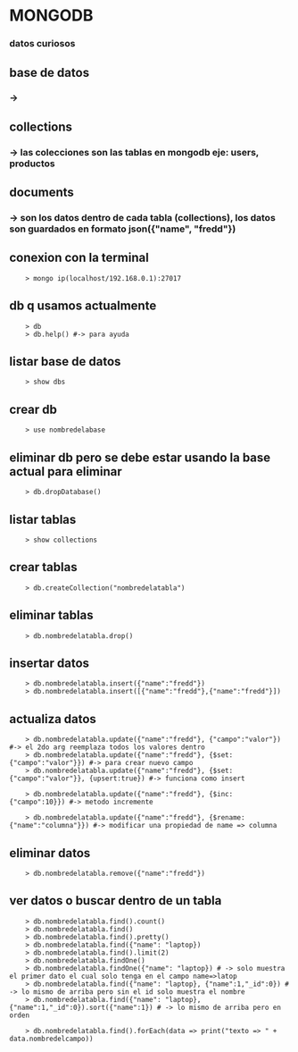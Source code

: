 
# MONGODB

### datos curiosos
## base de datos
### ->

## collections
### -> las colecciones son las tablas en mongodb eje: users, productos

## documents
### -> son los datos dentro de cada tabla (collections), los datos son guardados en formato json({"name", "fredd"})

## conexion con la terminal
```mongodb
	> mongo ip(localhost/192.168.0.1):27017
```

## db q usamos actualmente
```mongodb
	> db
	> db.help() #-> para ayuda
```

## listar base de datos
```mongodb
	> show dbs
```

## crear db
```mongodb
	> use nombredelabase
```

## eliminar db pero se debe estar usando la base actual para eliminar
```mongodb
	> db.dropDatabase()
```

## listar tablas
```mongodb
	> show collections
```

## crear tablas
```mongodb
	> db.createCollection("nombredelatabla")
```

## eliminar tablas
```mongodb
	> db.nombredelatabla.drop()
```

## insertar datos
```mongodb
	> db.nombredelatabla.insert({"name":"fredd"})
	> db.nombredelatabla.insert([{"name":"fredd"},{"name":"fredd"}])
```

## actualiza datos
```mongodb
	> db.nombredelatabla.update({"name":"fredd"}, {"campo":"valor"}) #-> el 2do arg reemplaza todos los valores dentro
	> db.nombredelatabla.update({"name":"fredd"}, {$set: {"campo":"valor"}}) #-> para crear nuevo campo
	> db.nombredelatabla.update({"name":"fredd"}, {$set: {"campo":"valor"}}, {upsert:true}) #-> funciona como insert

	> db.nombredelatabla.update({"name":"fredd"}, {$inc: {"campo":10}}) #-> metodo incremente

	> db.nombredelatabla.update({"name":"fredd"}, {$rename: {"name":"columna"}}) #-> modificar una propiedad de name => columna
```

## eliminar datos
```mongodb
	> db.nombredelatabla.remove({"name":"fredd"})
```

## ver datos o buscar dentro de un tabla
```mongodb
	> db.nombredelatabla.find().count()
	> db.nombredelatabla.find()
	> db.nombredelatabla.find().pretty()
	> db.nombredelatabla.find({"name": "laptop})
	> db.nombredelatabla.find().limit(2)
	> db.nombredelatabla.findOne()
	> db.nombredelatabla.findOne({"name": "laptop}) # -> solo muestra el primer dato el cual solo tenga en el campo name=>latop
	> db.nombredelatabla.find({"name": "laptop}, {"name":1,"_id":0}) # -> lo mismo de arriba pero sin el id solo muestra el nombre
	> db.nombredelatabla.find({"name": "laptop}, {"name":1,"_id":0}).sort({"name":1}) # -> lo mismo de arriba pero en orden

	> db.nombredelatabla.find().forEach(data => print("texto => " + data.nombredelcampo))
```
